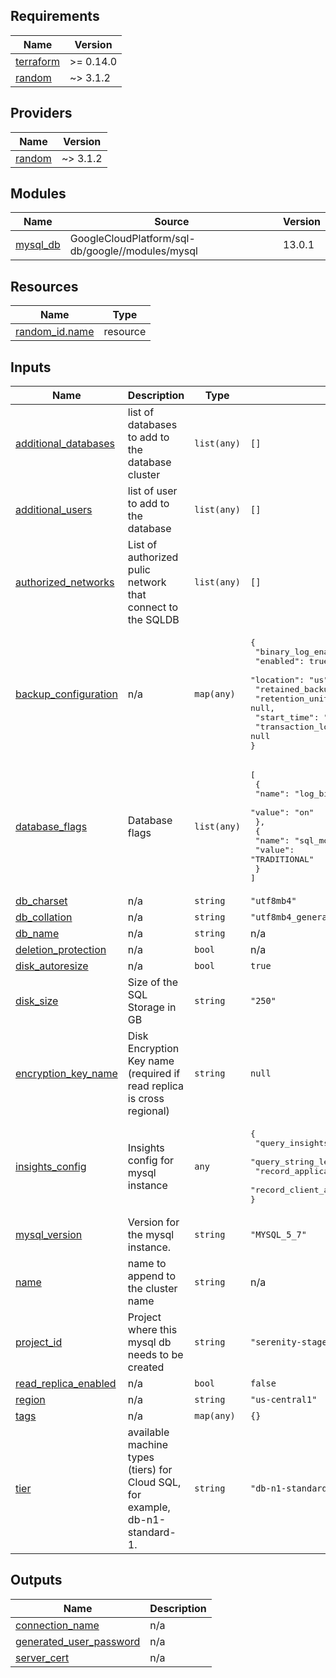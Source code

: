 ## Requirements

| Name | Version |
|------|---------|
| <a name="requirement_terraform"></a> [terraform](#requirement\_terraform) | >= 0.14.0 |
| <a name="requirement_random"></a> [random](#requirement\_random) | ~> 3.1.2 |

## Providers

| Name | Version |
|------|---------|
| <a name="provider_random"></a> [random](#provider\_random) | ~> 3.1.2 |

## Modules

| Name | Source | Version |
|------|--------|---------|
| <a name="module_mysql_db"></a> [mysql\_db](#module\_mysql\_db) | GoogleCloudPlatform/sql-db/google//modules/mysql | 13.0.1 |

## Resources

| Name | Type |
|------|------|
| [random_id.name](https://registry.terraform.io/providers/hashicorp/random/latest/docs/resources/id) | resource |

## Inputs

| Name | Description | Type | Default | Required |
|------|-------------|------|---------|:--------:|
| <a name="input_additional_databases"></a> [additional\_databases](#input\_additional\_databases) | list of databases to add to the database cluster | `list(any)` | `[]` | no |
| <a name="input_additional_users"></a> [additional\_users](#input\_additional\_users) | list of user to add to the database | `list(any)` | `[]` | no |
| <a name="input_authorized_networks"></a> [authorized\_networks](#input\_authorized\_networks) | List of authorized pulic network that connect to the SQLDB | `list(any)` | `[]` | no |
| <a name="input_backup_configuration"></a> [backup\_configuration](#input\_backup\_configuration) | n/a | `map(any)` | <pre>{<br>  "binary_log_enabled": true,<br>  "enabled": true,<br>  "location": "us",<br>  "retained_backups": null,<br>  "retention_unit": null,<br>  "start_time": "12:13",<br>  "transaction_log_retention_days": null<br>}</pre> | no |
| <a name="input_database_flags"></a> [database\_flags](#input\_database\_flags) | Database flags | `list(any)` | <pre>[<br>  {<br>    "name": "log_bin_trust_function_creators",<br>    "value": "on"<br>  },<br>  {<br>    "name": "sql_mode",<br>    "value": "TRADITIONAL"<br>  }<br>]</pre> | no |
| <a name="input_db_charset"></a> [db\_charset](#input\_db\_charset) | n/a | `string` | `"utf8mb4"` | no |
| <a name="input_db_collation"></a> [db\_collation](#input\_db\_collation) | n/a | `string` | `"utf8mb4_general_ci"` | no |
| <a name="input_db_name"></a> [db\_name](#input\_db\_name) | n/a | `string` | n/a | yes |
| <a name="input_deletion_protection"></a> [deletion\_protection](#input\_deletion\_protection) | n/a | `bool` | n/a | yes |
| <a name="input_disk_autoresize"></a> [disk\_autoresize](#input\_disk\_autoresize) | n/a | `bool` | `true` | no |
| <a name="input_disk_size"></a> [disk\_size](#input\_disk\_size) | Size of the SQL Storage in GB | `string` | `"250"` | no |
| <a name="input_encryption_key_name"></a> [encryption\_key\_name](#input\_encryption\_key\_name) | Disk Encryption Key name (required if read replica is cross regional) | `string` | `null` | no |
| <a name="input_insights_config"></a> [insights\_config](#input\_insights\_config) | Insights config for mysql instance | `any` | <pre>{<br>  "query_insights_enabled": true,<br>  "query_string_length": 1024,<br>  "record_application_tags": true,<br>  "record_client_address": true<br>}</pre> | no |
| <a name="input_mysql_version"></a> [mysql\_version](#input\_mysql\_version) | Version for the mysql instance. | `string` | `"MYSQL_5_7"` | no |
| <a name="input_name"></a> [name](#input\_name) | name to append to the cluster name | `string` | n/a | yes |
| <a name="input_project_id"></a> [project\_id](#input\_project\_id) | Project where this mysql db needs to be created | `string` | `"serenity-stage-d334"` | no |
| <a name="input_read_replica_enabled"></a> [read\_replica\_enabled](#input\_read\_replica\_enabled) | n/a | `bool` | `false` | no |
| <a name="input_region"></a> [region](#input\_region) | n/a | `string` | `"us-central1"` | no |
| <a name="input_tags"></a> [tags](#input\_tags) | n/a | `map(any)` | `{}` | no |
| <a name="input_tier"></a> [tier](#input\_tier) | available machine types (tiers) for Cloud SQL, for example, db-n1-standard-1. | `string` | `"db-n1-standard-1"` | no |

## Outputs

| Name | Description |
|------|-------------|
| <a name="output_connection_name"></a> [connection\_name](#output\_connection\_name) | n/a |
| <a name="output_generated_user_password"></a> [generated\_user\_password](#output\_generated\_user\_password) | n/a |
| <a name="output_server_cert"></a> [server\_cert](#output\_server\_cert) | n/a |
